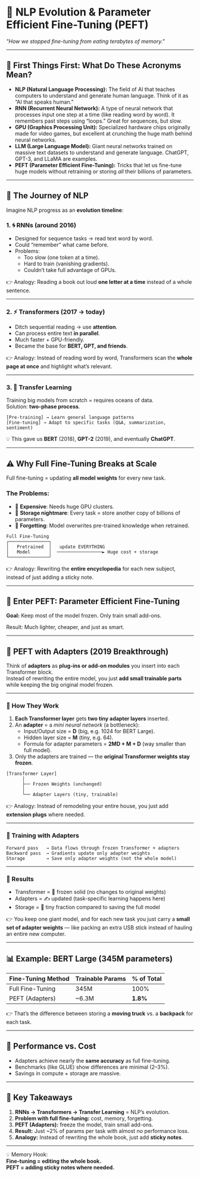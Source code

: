 # 🧠 NLP Evolution & Parameter Efficient Fine-Tuning (PEFT)  
*"How we stopped fine-tuning from eating terabytes of memory."*

---

## 📖 First Things First: What Do These Acronyms Mean?  

- **NLP (Natural Language Processing):** The field of AI that teaches computers to understand and generate human language. Think of it as “AI that speaks human.”  
- **RNN (Recurrent Neural Network):** A type of neural network that processes input one step at a time (like reading word by word). It remembers past steps using “loops.” Great for sequences, but slow.  
- **GPU (Graphics Processing Unit):** Specialized hardware chips originally made for video games, but excellent at crunching the huge math behind neural networks.  
- **LLM (Large Language Model):** Giant neural networks trained on massive text datasets to understand and generate language. ChatGPT, GPT-3, and LLaMA are examples.  
- **PEFT (Parameter Efficient Fine-Tuning):** Tricks that let us fine-tune huge models without retraining or storing *all* their billions of parameters.  

---

## 🚀 The Journey of NLP  

Imagine NLP progress as an **evolution timeline**:  

### 1. 🌀 RNNs (around 2016)  
- Designed for sequence tasks → read text word by word.  
- Could “remember” what came before.  
- Problems:  
  - Too slow (one token at a time).  
  - Hard to train (vanishing gradients).  
  - Couldn’t take full advantage of GPUs.  

👉 Analogy: Reading a book out loud **one letter at a time** instead of a whole sentence.  

---

### 2. ⚡ Transformers (2017 → today)  
- Ditch sequential reading → use **attention**.  
- Can process entire text **in parallel**.  
- Much faster + GPU-friendly.  
- Became the base for **BERT, GPT, and friends**.  

👉 Analogy: Instead of reading word by word, Transformers scan the **whole page at once** and highlight what’s relevant.  

---

### 3. 🔄 Transfer Learning  
Training big models from scratch = requires oceans of data.  
Solution: **two-phase process**.  

```
[Pre-training] → Learn general language patterns
[Fine-tuning] → Adapt to specific tasks (Q&A, summarization, sentiment)
```

💡 This gave us **BERT** (2018), **GPT-2** (2019), and eventually **ChatGPT**.  

---

## ⚠️ Why Full Fine-Tuning Breaks at Scale  

Full fine-tuning = updating **all model weights** for every new task.  

### The Problems:  
- 💸 **Expensive**: Needs huge GPU clusters.  
- 💾 **Storage nightmare**: Every task = store another copy of billions of parameters.  
- 🧹 **Forgetting**: Model overwrites pre-trained knowledge when retrained.  
```
Full Fine-Tuning
┌───────────────┐
│   Pretrained  │   update EVERYTHING
│   Model       │  ─────────────────► Huge cost + storage
└───────────────┘
```

👉 Analogy: Rewriting the **entire encyclopedia** for each new subject, instead of just adding a sticky note.  

---

## 🦾 Enter PEFT: Parameter Efficient Fine-Tuning  

**Goal:** Keep most of the model frozen. Only train small add-ons.  

Result: Much lighter, cheaper, and just as smart.  

---

## 🔌 PEFT with Adapters (2019 Breakthrough)  

Think of **adapters** as **plug-ins or add-on modules** you insert into each Transformer block.  
Instead of rewriting the entire model, you just **add small trainable parts** while keeping the big original model frozen.  

---

### 🧩 How They Work  

1. **Each Transformer layer** gets **two tiny adapter layers** inserted.  
2. An **adapter** = a *mini neural network* (a bottleneck):  
   - Input/Output size = **D** (big, e.g. 1024 for BERT Large).  
   - Hidden layer size = **M** (tiny, e.g. 64).  
   - Formula for adapter parameters = **2MD + M + D** (way smaller than full model).  
3. Only the adapters are trained — the **original Transformer weights stay frozen**.  
```
[Transformer Layer]
      │
      ├── Frozen Weights (unchanged)
      │
      └── Adapter Layers (tiny, trainable)
```

👉 Analogy: Instead of remodeling your entire house, you just add **extension plugs** where needed.  

---

### 🔄 Training with Adapters  

```
Forward pass   → Data flows through frozen Transformer + adapters
Backward pass  → Gradients update only adapter weights
Storage        → Save only adapter weights (not the whole model)
```

---

### 🎯 Results  

- Transformer = 🧊 frozen solid (no changes to original weights)  
- Adapters = ✍️ updated (task-specific learning happens here)  
- Storage = 💾 tiny fraction compared to saving the full model  

👉 You keep one giant model, and for each new task you just carry a **small set of adapter weights** — like packing an extra USB stick instead of hauling an entire new computer.  

---

## 📊 Example: BERT Large (345M parameters)  

| Fine-Tuning Method | Trainable Params | % of Total |
|--------------------|------------------|------------|
| Full Fine-Tuning   | 345M             | 100%       |
| PEFT (Adapters)    | ~6.3M            | **1.8%**   |

👉 That’s the difference between storing a **moving truck** vs. a **backpack** for each task.  

---

## 🎯 Performance vs. Cost  

- Adapters achieve nearly the **same accuracy** as full fine-tuning.  
- Benchmarks (like GLUE) show differences are minimal (2–3%).  
- Savings in compute + storage are massive.  

---

## 📝 Key Takeaways  

1. **RNNs → Transformers → Transfer Learning** = NLP’s evolution.  
2. **Problem with full fine-tuning:** cost, memory, forgetting.  
3. **PEFT (Adapters):** freeze the model, train small add-ons.  
4. **Result:** Just ~2% of params per task with almost no performance loss.  
5. **Analogy:** Instead of rewriting the whole book, just add **sticky notes**.  

---

💡 Memory Hook:  
**Fine-tuning = editing the whole book.  
PEFT = adding sticky notes where needed.**  
